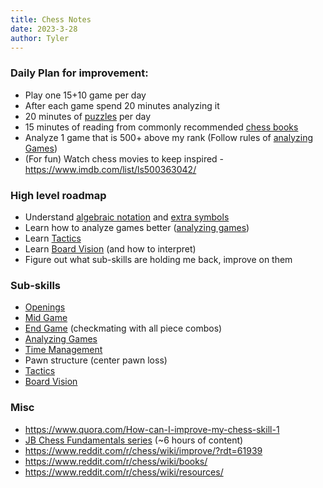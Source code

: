 ```yaml
---
title: Chess Notes
date: 2023-3-28
author: Tyler
---
```

### Daily Plan for improvement: 
- Play one 15+10 game per day 
- After each game spend 20 minutes analyzing it
- 20 minutes of [puzzles](/chess/puzzles/) per day
- 15 minutes of reading from commonly recommended [chess books](/chess/chess-books/)
- Analyze 1 game that is 500+ above my rank (Follow rules of [analyzing Games](/chess/analyzing-games/))
- (For fun) Watch chess movies to keep inspired - https://www.imdb.com/list/ls500363042/


### High level roadmap
- Understand [algebraic notation](https://www.chesshouse.com/blogs/education/how-to-read-and-write-algebraic-chess-notation) and [extra symbols](/extra-notation-symbols.png)
- Learn how to analyze games better ([analyzing games](/chess/analyzing-games/))
- Learn [Tactics](/chess/tactics/)
- Learn [Board Vision](/chess/board-vision/) (and how to interpret)
- Figure out what sub-skills are holding me back, improve on them

### Sub-skills
- [Openings](/chess/openings/)
- [Mid Game](/chess/mid-game/)
- [End Game](/chess/end-game/) (checkmating with all piece combos)
- [Analyzing Games](/chess/analyzing-games/)
- [Time Management](/chess/time-management/)
- Pawn structure (center pawn loss)
- [Tactics](/chess/tactics/)
- [Board Vision](/chess/board-vision/)



### Misc 
- https://www.quora.com/How-can-I-improve-my-chess-skill-1 
- [JB Chess Fundamentals series](https://youtube.com/playlist?list=PLwcSNDlWAC6oTr9gIrovNGnr9LaWn73yf) (~6 hours of content)
- https://www.reddit.com/r/chess/wiki/improve/?rdt=61939
- https://www.reddit.com/r/chess/wiki/books/
- https://www.reddit.com/r/chess/wiki/resources/
